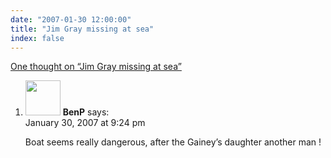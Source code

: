 ```yaml
---
date: "2007-01-30 12:00:00"
title: "Jim Gray missing at sea"
index: false
---
```


[One thought on &ldquo;Jim Gray missing at sea&rdquo;](/lemire/blog/2007/01-30-jimgray-missing-at-sea)

<ol class="comment-list">
<li id="comment-49147" class="comment even thread-even depth-1">
<div class="comment-author vcard">
<img alt src="https://secure.gravatar.com/avatar/789ca6254df34d41a71aaabcde143877?s=56&#038;d=mm&#038;r=g" srcset="https://secure.gravatar.com/avatar/789ca6254df34d41a71aaabcde143877?s=112&#038;d=mm&#038;r=g 2x" class="avatar avatar-56 photo" height="56" width="56" decoding="async" /> <b class="fn">BenP</b> <span class="says">says:</span> </div>
<div class="comment-metadata"><time datetime="2007-01-30T21:24:05+00:00">January 30, 2007 at 9:24 pm</time></a> </div>
<div class="comment-content">
<p>Boat seems really dangerous, after the Gainey&rsquo;s daughter another man !</p>
</div>
</li>
</ol>
